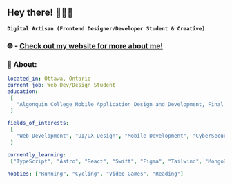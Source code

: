 ## Hey there! 👨🏽‍💻

**`Digital Artisan (Frontend Designer/Developer Student & Creative)`**

### 🌐 - [Check out my website for more about me!](https://jaycalderon.ca)

### 💫 About:

 ```yaml
located_in: Ottawa, Ontario
current_job: Web Dev/Design Student
education:
  [
    "Algonquin College Mobile Application Design and Development, Final Semester, Year 2/2"
  ]

fields_of_interests:
  [
    "Web Development", "UI/UX Design", "Mobile Development", "CyberSecurity", "Machine Learning"
  ]

currently_learning:
  ["TypeScript", "Astro", "React", "Swift", "Figma", "Tailwind", "MongoDB"]

hobbies: ["Running", "Cycling", "Video Games", "Reading"]
```
